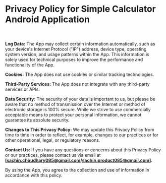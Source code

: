 <html>
<head>

</head>
<body>

<br>
<h1>Privacy Policy for Simple Calculator Android Application</h1>
<p>

<br>
<br>
<b>Log Data:</b>
The App may collect certain information automatically, such as your device's Internet Protocol ("IP") address, device type, operating system version, and usage patterns within the App. This information is solely used for technical purposes to improve the performance and functionality of the App.
</p>

<p>
<b>Cookies:</b>
The App does not use cookies or similar tracking technologies.
</p>


<p>
<b>Third-Party Services:</b>
The App does not integrate with any third-party services or APIs.

</p>

<p>
<b>Data Security:</b>
The security of your data is important to us, but please be aware that no method of transmission over the Internet or method of electronic storage is 100% secure. While we strive to use commercially acceptable means to protect your personal information, we cannot guarantee its absolute security.

</p>

<p>

<b>Changes to This Privacy Policy:</b>
We may update this Privacy Policy from time to time in order to reflect, for example, changes to our practices or for other operational, legal, or regulatory reasons.

</p>

<b>Contact Us:</b>
If you have any questions or concerns about this Privacy Policy or our practices, please contact us via email at <b>[sachin.choudhary085@gmail.com/sachin.product085@gmail.com].</b>

<p>
By using the App, you agree to the collection and use of information in accordance with this policy.
</p>

</body>
</html>
